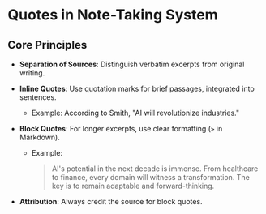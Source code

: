 # Quotes in Note-Taking System

## Core Principles

* **Separation of Sources**: Distinguish verbatim excerpts from original writing.
* **Inline Quotes**: Use quotation marks for brief passages, integrated into sentences.

  * Example: According to Smith, "AI will revolutionize industries."
* **Block Quotes**: For longer excerpts, use clear formatting (`>` in Markdown).

  * Example:

    > AI's potential in the next decade is immense. From healthcare to finance, every domain will witness a transformation. The key is to remain adaptable and forward-thinking.
* **Attribution**: Always credit the source for block quotes.
